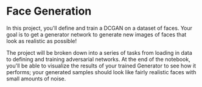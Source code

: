 # Face Generation

In this project, you'll define and train a DCGAN on a dataset of faces. Your goal is to get a generator network to generate new images of faces that look as realistic as possible!  

The project will be broken down into a series of tasks from loading in data to defining and training adversarial networks. At the end of the notebook, you'll be able to visualize the results of your trained Generator to see how it performs; your generated samples should look like fairly realistic faces with small amounts of noise.  
